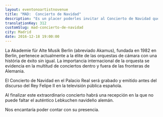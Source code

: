 ```yaml
---
layout: eventonoartistnovenue
title: "MAD:  Concierto de Navidad"
description: "Es un placer poderles invitar al Concierto de Navidad que este año tendrá lugar en el Palacio Real de Madrid. En la Capilla Real del Palacio, la Akademie für Alte Musik Berlin tocará música de Telemann, Vivaldi, Ignaz von Biber, Pez, Locatelli y Delalande."
translationKey: 312
customSlug: mad-concierto-de-navidad
city: Madrid
date: 2016-12-18 19:00:00
---
```


La Akademie für Alte Musik Berlin (abreviado Akamus), fundada en 1982 en Berlin, pertenece actualmente a la élite de las orquestas de cámara con una história de éxito sin igual. La importancia internacional de la orquesta se evidencia en la multitud de conciertos dentro y fuera de las fronteras de Alemania.

El Concierto de Navidad en el Palacio Real será grabado y emitido antes del discurso del Rey Felipe II en la televisión pública española.

Al finalizar este extraordinario concierto habrá una recepción en la que no puede faltar el auténtico Lebkuchen navideño alemán.

Nos encantaría poder contar con su presencia.
